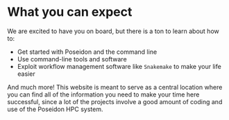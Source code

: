 # What you can expect

We are excited to have you on board, but there is a ton to learn about how to:
- Get started with Poseidon and the command line
- Use command-line tools and software
- Exploit workflow management software like `Snakemake` to make your life easier

And much more! This website is meant to serve as a central location where you can find all of the information you need to make your time here successful, since a lot of the projects involve a good amount of coding and use of the Poseidon HPC system.